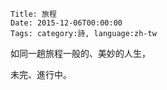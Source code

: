     Title: 旅程
    Date: 2015-12-06T00:00:00
    Tags: category:詩, language:zh-tw

如同一趟旅程一般的、美妙的人生，

未完、進行中。

